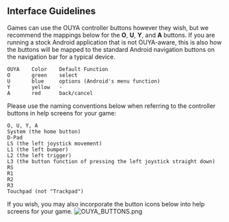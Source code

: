 ## Interface Guidelines

Games can use the OUYA controller buttons however they wish, but we recommend the mappings below for the **O**, **U**, **Y**, and **A** buttons. If you are running a stock Android application that is not OUYA-aware, this is also how the buttons will be mapped to the standard Android navigation buttons on the navigation bar for a typical device.
```text
OUYA    Color    Default Function
O       green    select
U       blue     options (Android's menu function)
Y       yellow   -
A       red      back/cancel
```

Please use the naming conventions below when referring to the controller buttons in help screens for your game:
```text
O, U, Y, A
System (the home button)
D-Pad 
LS (the left joystick movement)
L1 (the left bumper)
L2 (the left trigger)
L3 (the button function of pressing the left joystick straight down)
RS
R1
R2
R3
Touchpad (not "Trackpad")
```
If you wish, you may also incorporate the button icons below into help screens for your game.
![OUYA_BUTTONS.png](https://developer.ouya.tv/assets/OUYA_BUTTONS.png)
